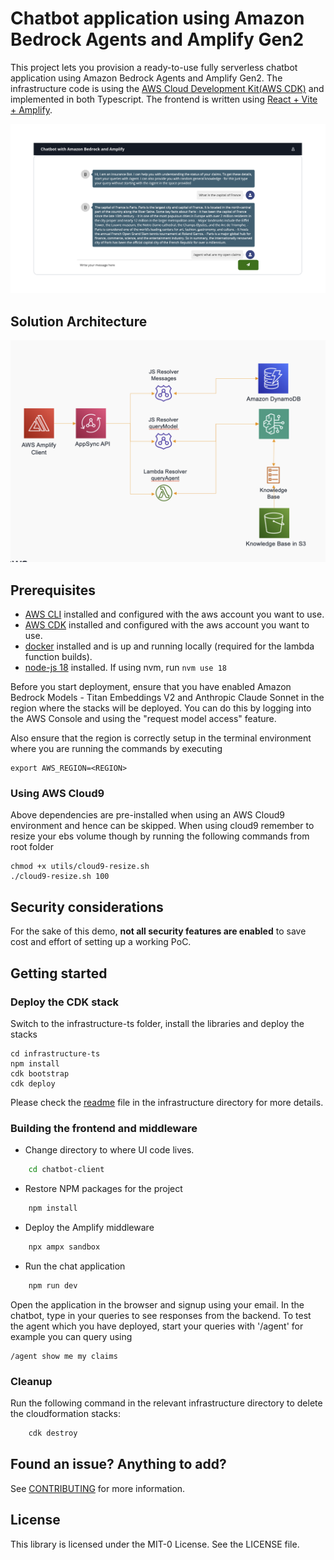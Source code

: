# Chatbot application using Amazon Bedrock Agents and Amplify Gen2
This project lets you provision a ready-to-use fully serverless chatbot application using Amazon Bedrock Agents and Amplify Gen2. The infrastructure code is using the [AWS Cloud Development Kit(AWS CDK)](https://aws.amazon.com/cdk/) and implemented in both Typescript. The frontend is written using [React + Vite + Amplify](https://github.com/sathishc/genai-sandbox/tree/main/chatbot-client).

![](assets/chat_UI.png)


## Solution Architecture
![Solution Architecture](assets/agent-reference-architecture.png)


## Prerequisites

- [AWS CLI](https://aws.amazon.com/cli/) installed and configured with the aws account you want to use.
- [AWS CDK](https://docs.aws.amazon.com/cdk/latest/guide/getting_started.html) installed and configured with the aws account you want to use.
- [docker](https://docs.docker.com/get-docker/) installed and is up and running locally (required for the lambda function builds).
- [node-js 18](https://nodejs.org/en/download) installed. If using nvm, run `nvm use 18`

Before you start deployment, ensure that you have enabled Amazon Bedrock Models - Titan Embeddings V2 and Anthropic Claude Sonnet in the region where the stacks will be deployed. You can do this by logging into the AWS Console and using the "request model access" feature.

Also ensure that the region is correctly setup in the terminal environment where you are running the commands by executing
```
export AWS_REGION=<REGION> 
```

### Using AWS Cloud9
Above dependencies are pre-installed when using an AWS Cloud9 environment and hence can be skipped. When using cloud9 remember to resize your ebs volume though by running the following commands from root folder

```
chmod +x utils/cloud9-resize.sh
./cloud9-resize.sh 100
```

## Security considerations
For the sake of this demo, **not all security features are enabled** to save cost and effort of setting up a working PoC. 

## Getting started




### Deploy the CDK stack

Switch to the infrastructure-ts folder, install the libraries and deploy the stacks

```
cd infrastructure-ts
npm install
cdk bootstrap
cdk deploy 
```
Please check the [readme](./infrastructure-ts/README.md) file in the infrastructure directory for more details.

### Building the frontend and middleware
- Change directory to where UI code lives.
```bash
    cd chatbot-client
```
- Restore NPM packages for the project
```bash
    npm install
```
- Deploy the Amplify middleware
```bash
    npx ampx sandbox
```
- Run the chat application
```bash
    npm run dev
```

Open the application in the browser and signup using your email. In the chatbot, type in your queries to see responses from the backend. To test the agent which you have deployed, start your queries with '/agent' for example you can query using
```
/agent show me my claims
```

### Cleanup
Run the following command in the relevant infrastructure directory to delete the cloudformation stacks:
```bash
    cdk destroy
```

## Found an issue? Anything to add?
See [CONTRIBUTING](CONTRIBUTING.md#security-issue-notifications) for more information.

## License

This library is licensed under the MIT-0 License. See the LICENSE file.

